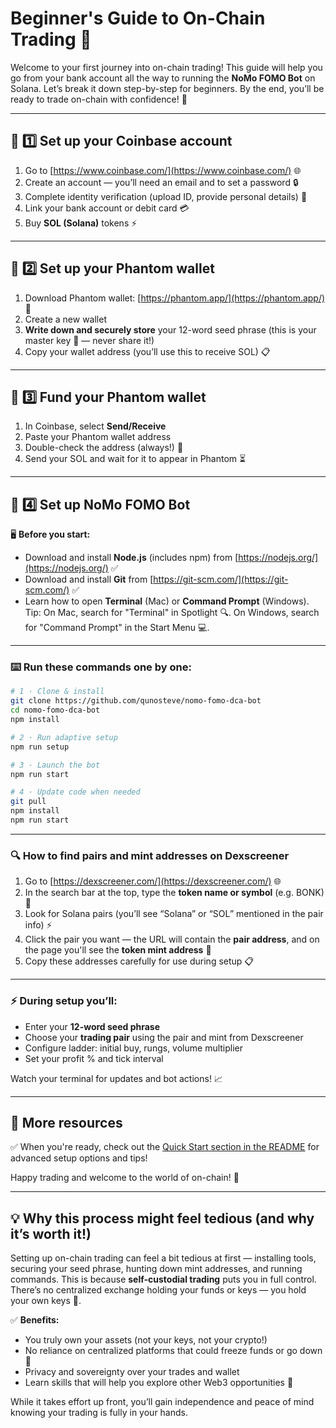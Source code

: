 # Beginner's Guide to On-Chain Trading 🚀

Welcome to your first journey into on-chain trading! This guide will help you go from your bank account all the way to running the **NoMo FOMO Bot** on Solana. Let’s break it down step-by-step for beginners. By the end, you’ll be ready to trade on-chain with confidence! 💪

---

## 🏦 1️⃣ Set up your Coinbase account

1. Go to [https://www.coinbase.com/](https://www.coinbase.com/) 🌐
2. Create an account — you’ll need an email and to set a password 🔒
3. Complete identity verification (upload ID, provide personal details) 🪪
4. Link your bank account or debit card 💳
5. Buy **SOL (Solana)** tokens ⚡

---

## 🦊 2️⃣ Set up your Phantom wallet

1. Download Phantom wallet: [https://phantom.app/](https://phantom.app/) 📲
2. Create a new wallet
3. **Write down and securely store** your 12-word seed phrase (this is your master key 🔑 — never share it!)
4. Copy your wallet address (you’ll use this to receive SOL) 📋

---

## 💸 3️⃣ Fund your Phantom wallet

1. In Coinbase, select **Send/Receive**
2. Paste your Phantom wallet address
3. Double-check the address (always!) 👀
4. Send your SOL and wait for it to appear in Phantom ⏳

---

## 🤖 4️⃣ Set up NoMo FOMO Bot

🖥️ **Before you start:**

* Download and install **Node.js** (includes npm) from [https://nodejs.org/](https://nodejs.org/) ✅
* Download and install **Git** from [https://git-scm.com/](https://git-scm.com/) ✅
* Learn how to open **Terminal** (Mac) or **Command Prompt** (Windows). Tip: On Mac, search for "Terminal" in Spotlight 🔍. On Windows, search for "Command Prompt" in the Start Menu 💻.

---

### ⌨️ Run these commands one by one:

```bash
# 1 · Clone & install
git clone https://github.com/qunosteve/nomo-fomo-dca-bot
cd nomo-fomo-dca-bot
npm install

# 2 · Run adaptive setup
npm run setup

# 3 · Launch the bot
npm run start

# 4 · Update code when needed
git pull
npm install
npm run start
```

---

### 🔍 How to find pairs and mint addresses on Dexscreener

1. Go to [https://dexscreener.com/](https://dexscreener.com/) 🌐
2. In the search bar at the top, type the **token name or symbol** (e.g. BONK) 🔎
3. Look for Solana pairs (you’ll see “Solana” or “SOL” mentioned in the pair info) ⚡
4. Click the pair you want — the URL will contain the **pair address**, and on the page you'll see the **token mint address** 🔑
5. Copy these addresses carefully for use during setup 📋

---

### ⚡ During setup you’ll:

* Enter your **12-word seed phrase**
* Choose your **trading pair** using the pair and mint from Dexscreener
* Configure ladder: initial buy, rungs, volume multiplier
* Set your profit % and tick interval

Watch your terminal for updates and bot actions! 📈

---

## 📖 More resources

✅ When you're ready, check out the [Quick Start section in the README](./README.md) for advanced setup options and tips!

Happy trading and welcome to the world of on-chain! 🌊

---

## 💡 Why this process might feel tedious (and why it’s worth it!)

Setting up on-chain trading can feel a bit tedious at first — installing tools, securing your seed phrase, hunting down mint addresses, and running commands. This is because **self-custodial trading** puts you in full control. There’s no centralized exchange holding your funds or keys — you hold your own keys 🔑.

✅ **Benefits:**

* You truly own your assets (not your keys, not your crypto!)
* No reliance on centralized platforms that could freeze funds or go down 🚫
* Privacy and sovereignty over your trades and wallet
* Learn skills that will help you explore other Web3 opportunities 🚀

While it takes effort up front, you’ll gain independence and peace of mind knowing your trading is fully in your hands.
